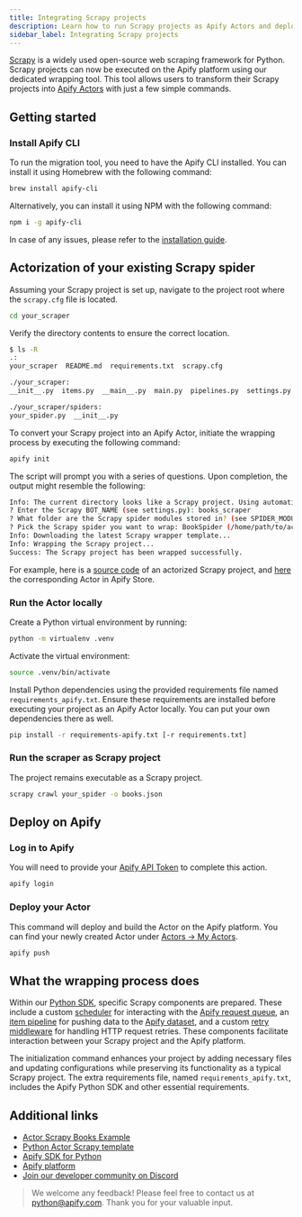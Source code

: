 ```yaml
---
title: Integrating Scrapy projects
description: Learn how to run Scrapy projects as Apify Actors and deploy them on the Apify platform.
sidebar_label: Integrating Scrapy projects
---
```


[Scrapy](https://scrapy.org/) is a widely used open-source web scraping framework for Python. Scrapy projects can now be executed on the Apify platform using our dedicated wrapping tool. This tool allows users to transform their Scrapy projects into [Apify Actors](https://docs.apify.com/platform/actors) with just a few simple commands.

## Getting started

### Install Apify CLI

To run the migration tool, you need to have the Apify CLI installed. You can install it using Homebrew with the following command:

```bash showLineNumbers
brew install apify-cli
```

Alternatively, you can install it using NPM with the following command:

```bash showLineNumbers
npm i -g apify-cli
```

In case of any issues, please refer to the [installation guide](./installation.md).

## Actorization of your existing Scrapy spider

Assuming your Scrapy project is set up, navigate to the project root where the `scrapy.cfg` file is located.

```bash showLineNumbers
cd your_scraper
```

Verify the directory contents to ensure the correct location.

```bash showLineNumbers
$ ls -R
.:
your_scraper  README.md  requirements.txt  scrapy.cfg

./your_scraper:
__init__.py  items.py  __main__.py  main.py  pipelines.py  settings.py  spiders

./your_scraper/spiders:
your_spider.py  __init__.py
```

To convert your Scrapy project into an Apify Actor, initiate the wrapping process by executing the following command:

```bash showLineNumbers
apify init
```

The script will prompt you with a series of questions. Upon completion, the output might resemble the following:

```bash showLineNumbers
Info: The current directory looks like a Scrapy project. Using automatic project wrapping.
? Enter the Scrapy BOT_NAME (see settings.py): books_scraper
? What folder are the Scrapy spider modules stored in? (see SPIDER_MODULES in settings.py): books_scraper.spiders
? Pick the Scrapy spider you want to wrap: BookSpider (/home/path/to/actor-scrapy-books-example/books_scraper/spiders/book.py)
Info: Downloading the latest Scrapy wrapper template...
Info: Wrapping the Scrapy project...
Success: The Scrapy project has been wrapped successfully.
```

For example, here is a [source code](https://github.com/apify/actor-scrapy-books-example) of an actorized Scrapy project, and [here](https://apify.com/vdusek/scrapy-books-example) the corresponding Actor in Apify Store.

### Run the Actor locally

Create a Python virtual environment by running:

```bash showLineNumbers
python -m virtualenv .venv
```

Activate the virtual environment:

```bash showLineNumbers
source .venv/bin/activate
```

Install Python dependencies using the provided requirements file named `requirements_apify.txt`. Ensure these requirements are installed before executing your project as an Apify Actor locally. You can put your own dependencies there as well.

```bash showLineNumbers
pip install -r requirements-apify.txt [-r requirements.txt]
```

### Run the scraper as Scrapy project

The project remains executable as a Scrapy project.

```bash showLineNumbers
scrapy crawl your_spider -o books.json
```

## Deploy on Apify

### Log in to Apify

You will need to provide your [Apify API Token](https://console.apify.com/account/integrations) to complete this action.

```bash showLineNumbers
apify login
```

### Deploy your Actor

This command will deploy and build the Actor on the Apify platform. You can find your newly created Actor under [Actors -> My Actors](https://console.apify.com/actors?tab=my).

```bash showLineNumbers
apify push
```

## What the wrapping process does

Within our [Python SDK](https://github.com/apify/apify-sdk-python/tree/master/src/apify/scrapy), specific Scrapy components are prepared. These include a custom [scheduler](https://docs.scrapy.org/en/latest/topics/scheduler.html) for interacting with the [Apify request queue](https://docs.apify.com/platform/storage/request-queue), an [item pipeline](https://docs.scrapy.org/en/latest/topics/item-pipeline.html) for pushing data to the [Apify dataset](https://docs.apify.com/platform/storage/dataset), and a custom [retry middleware](https://docs.scrapy.org/en/latest/_modules/scrapy/downloadermiddlewares/retry.html) for handling HTTP request retries. These components facilitate interaction between your Scrapy project and the Apify platform.

The initialization command enhances your project by adding necessary files and updating configurations while preserving its functionality as a typical Scrapy project. The extra requirements file, named `requirements_apify.txt`, includes the Apify Python SDK and other essential requirements.

<!-- TODO: we also add .actor/ and update .dockerignore, .gitignore and scrapy.cfg -->

## Additional links

- [Actor Scrapy Books Example](https://apify.com/vdusek/actor-scrapy-books-example)
- [Python Actor Scrapy template](https://apify.com/templates/python-scrapy)
- [Apify SDK for Python](https://docs.apify.com/sdk/python)
- [Apify platform](https://docs.apify.com/platform)
- [Join our developer community on Discord](https://discord.com/invite/jyEM2PRvMU)

> We welcome any feedback! Please feel free to contact us at [python@apify.com](mailto:python@apify.com). Thank you for your valuable input.
>
